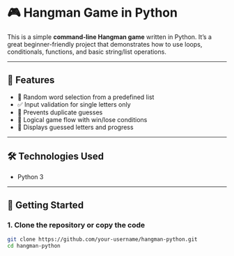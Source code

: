 # 🎮 Hangman Game in Python

This is a simple **command-line Hangman game** written in Python. It’s a great beginner-friendly project that demonstrates how to use loops, conditionals, functions, and basic string/list operations.

---

## 📌 Features

- 🎯 Random word selection from a predefined list
- ✅ Input validation for single letters only
- 🔁 Prevents duplicate guesses
- 🧠 Logical game flow with win/lose conditions
- 📃 Displays guessed letters and progress

---

## 🛠️ Technologies Used

- Python 3

---

## 🚀 Getting Started

### 1. Clone the repository or copy the code

```bash
git clone https://github.com/your-username/hangman-python.git
cd hangman-python
